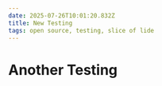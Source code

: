 ```yaml
---
date: 2025-07-26T10:01:20.832Z
title: New Testing
tags: open source, testing, slice of lide
---
```


# Another Testing

<script
  src="https://giscus.app/client.js"
  data-repo="mdxabu/mdxabu.github.io"
  data-repo-id=""
  data-category=""
  data-category-id=""
  data-mapping="pathname"
  data-strict="0"
  data-reactions-enabled="1"
  data-emit-metadata="0"
  data-input-position="bottom"
  data-theme="light"
  data-lang="en"
  crossorigin="anonymous"
  async>
</script>